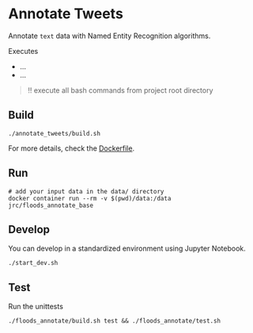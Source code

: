 # Annotate Tweets

Annotate `text` data with Named Entity Recognition algorithms.

Executes
* ...
* ...

> :bangbang: execute all bash commands from project root directory

## Build

```shell
./annotate_tweets/build.sh
```

For more details, check the [Dockerfile](Dockerfile).

## Run

```shell
# add your input data in the data/ directory
docker container run --rm -v $(pwd)/data:/data jrc/floods_annotate_base
```

## Develop

You can develop in a standardized environment using Jupyter Notebook.

```shell
./start_dev.sh
```

## Test

Run the unittests

```shell
./floods_annotate/build.sh test && ./floods_annotate/test.sh
```
